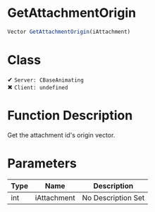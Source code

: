 # GetAttachmentOrigin
```js
Vector GetAttachmentOrigin(iAttachment)
```
# Class
✔ `Server: CBaseAnimating`  
✖ `Client: undefined`  

# Function Description
Get the attachment id's origin vector.
# Parameters
Type|Name|Description
--|--|--
int|iAttachment|No Description Set
